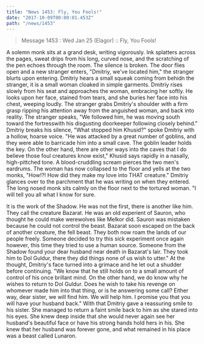 ```yaml
---
title: "News 1453: Fly, You Fools!"
date: "2017-10-09T00:00:01.453Z"
path: "/news/1453"
---
```


> Message 1453 : Wed Jan 25 (Elagor)     :: Fly, You Fools!

A solemn monk sits at a grand desk, writing vigorously.  Ink splatters
across the pages, sweat drips from his  long, curved nose, and the scratching
of the pen echoes through the room.  The silence is broken.  The door  flies
open and a new stranger enters, "Dmitriy, we've located him," the stranger
blurts upon entering.  Dmitriy hears a small squeak coming from behidn the
stranger, it is a small woman cloaked in simple garments.  Dmitriy rises
slowly from his seat and approaches the woman, embracing her softly.  He looks
upon her face, stained  from tears, and she buries her face into his chest,
weeping loudly.  The stranger grabs Dmitriy's shoulder with a firm grasp
ripping his attention away from the anguished woman, and back into reality.
The stranger speaks, "We followed him, he was moving south toward the
fortresswith his disgusting doorkeeper following closely behind."  Dmitriy
breaks his silence, "What stopped him Khusid?" spoke Dmitriy with a hollow,
hoarse voice.  "He was attacked by a great number of goblins, and they were
able to barricade him into a small cave.  The goblin leader holds the key.  On
the other hand, there are other ways into the caves that I do believe those
foul creatures know exist," Khusid says rapidly in a nasally, high-pittched
tone.  A blood-cruddling scream pierces the two men's eardrums.  The woman has
now collapsed to the floor and yells at the two monks, "How!?!  How did they
make my love into THAT creature."  Dmitriy glances over to the parchment that
he was writing on when they entered.  The long nosed monk sits calmly on the
floor next to the tortured woman.  "I will tell you all what I know for sure.


It is the work of the Shadow.  He was not the first,  there is another like
him.  They call the creature Bazarat.    He was an old experient of Sauron,
who thought he could make  werewolves like Melkor did. Sauron was mistaken
because he could not control the beast.  Bazarat soon escaped on the back of
another creature, the fell beast.  They both now roam the lands of our people
freely.  Someone decided to  try this sick experiment once again however, this
time they tried to use a human source.  Someone from the Shadow found your
dear husband near death in Bazarat's lair. They took him to Dol Guldur, there
they did things none of us wish to utter."  At the thought, Dmitriy's face
turned into a grimace and he let out a shudder before continuing. "We know
that he still holds on to a small amount of control of his once brillant mind.
On the other hand, we do know why he wishes to return to Dol Guldur.  Does he
wish to take his revenge on whomever made him into that thing, or is he
answering some call?  Either way, dear sister, we will find him.  We will help
him.  I promise you that you will have your husband back."  With that Dmitriy
gave a reassuring smile to his sister.  She managed to return a faint smile
back to him as she stared into his eyes.  She knew deep inside that she would
never again see her husband's beautiful face or have his strong hands hold
hers in his.  She knew that her husband was forever gone, and what remained in
his place was a beast called Lunaron.